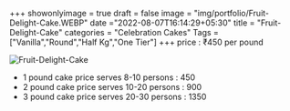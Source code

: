+++
showonlyimage = true
draft = false
image = "img/portfolio/Fruit-Delight-Cake.WEBP"
date ="2022-08-07T16:14:29+05:30"
title = "Fruit-Delight-Cake"
categories = "Celebration Cakes"
Tags = ["Vanilla","Round","Half Kg","One Tier"]
+++
price : ₹450 per pound
<!--more-->
![Fruit-Delight-Cake](/img/portfolio/Fruit-Delight-Cake.WEBP)
* 1 pound cake price serves 8-10 persons : 450
* 2 pound cake price serves 10-20 persons : 900
* 3 pound cake price serves 20-30 persons : 1350
